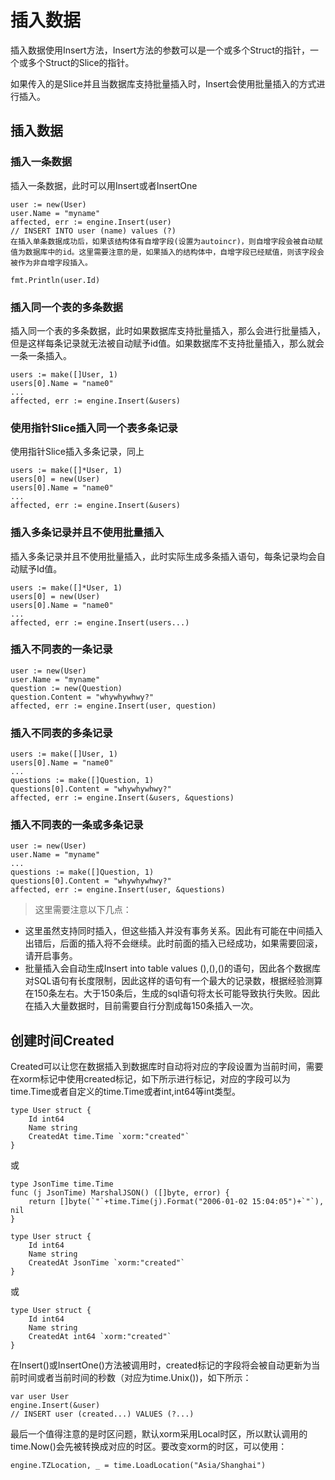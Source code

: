# 插入数据
插入数据使用Insert方法，Insert方法的参数可以是一个或多个Struct的指针，一个或多个Struct的Slice的指针。

如果传入的是Slice并且当数据库支持批量插入时，Insert会使用批量插入的方式进行插入。

## 插入数据
### 插入一条数据
插入一条数据，此时可以用Insert或者InsertOne
```
user := new(User)
user.Name = "myname"
affected, err := engine.Insert(user)
// INSERT INTO user (name) values (?)
在插入单条数据成功后，如果该结构体有自增字段(设置为autoincr)，则自增字段会被自动赋值为数据库中的id。这里需要注意的是，如果插入的结构体中，自增字段已经赋值，则该字段会被作为非自增字段插入。

fmt.Println(user.Id)
```
### 插入同一个表的多条数据
插入同一个表的多条数据，此时如果数据库支持批量插入，那么会进行批量插入，但是这样每条记录就无法被自动赋予id值。如果数据库不支持批量插入，那么就会一条一条插入。
```
users := make([]User, 1)
users[0].Name = "name0"
...
affected, err := engine.Insert(&users)
```
### 使用指针Slice插入同一个表多条记录
使用指针Slice插入多条记录，同上
```
users := make([]*User, 1)
users[0] = new(User)
users[0].Name = "name0"
...
affected, err := engine.Insert(&users)
```
### 插入多条记录并且不使用批量插入
插入多条记录并且不使用批量插入，此时实际生成多条插入语句，每条记录均会自动赋予Id值。
```
users := make([]*User, 1)
users[0] = new(User)
users[0].Name = "name0"
...
affected, err := engine.Insert(users...)
```
### 插入不同表的一条记录
```
user := new(User)
user.Name = "myname"
question := new(Question)
question.Content = "whywhywhwy?"
affected, err := engine.Insert(user, question)
```
### 插入不同表的多条记录
```
users := make([]User, 1)
users[0].Name = "name0"
...
questions := make([]Question, 1)
questions[0].Content = "whywhywhwy?"
affected, err := engine.Insert(&users, &questions)
```
### 插入不同表的一条或多条记录
```
user := new(User)
user.Name = "myname"
...
questions := make([]Question, 1)
questions[0].Content = "whywhywhwy?"
affected, err := engine.Insert(user, &questions)
```
> 这里需要注意以下几点：

- 这里虽然支持同时插入，但这些插入并没有事务关系。因此有可能在中间插入出错后，后面的插入将不会继续。此时前面的插入已经成功，如果需要回滚，请开启事务。
- 批量插入会自动生成Insert into table values (),(),()的语句，因此各个数据库对SQL语句有长度限制，因此这样的语句有一个最大的记录数，根据经验测算在150条左右。大于150条后，生成的sql语句将太长可能导致执行失败。因此在插入大量数据时，目前需要自行分割成每150条插入一次。
## 创建时间Created
Created可以让您在数据插入到数据库时自动将对应的字段设置为当前时间，需要在xorm标记中使用created标记，如下所示进行标记，对应的字段可以为time.Time或者自定义的time.Time或者int,int64等int类型。
```
type User struct {
    Id int64
    Name string
    CreatedAt time.Time `xorm:"created"`
}
```
或
```
type JsonTime time.Time
func (j JsonTime) MarshalJSON() ([]byte, error) {
    return []byte(`"`+time.Time(j).Format("2006-01-02 15:04:05")+`"`), nil
}

type User struct {
    Id int64
    Name string
    CreatedAt JsonTime `xorm:"created"`
}
```
或
```
type User struct {
    Id int64
    Name string
    CreatedAt int64 `xorm:"created"`
}
```
在Insert()或InsertOne()方法被调用时，created标记的字段将会被自动更新为当前时间或者当前时间的秒数（对应为time.Unix())，如下所示：
```
var user User
engine.Insert(&user)
// INSERT user (created...) VALUES (?...)
```
最后一个值得注意的是时区问题，默认xorm采用Local时区，所以默认调用的time.Now()会先被转换成对应的时区。要改变xorm的时区，可以使用：
```
engine.TZLocation, _ = time.LoadLocation("Asia/Shanghai")
```